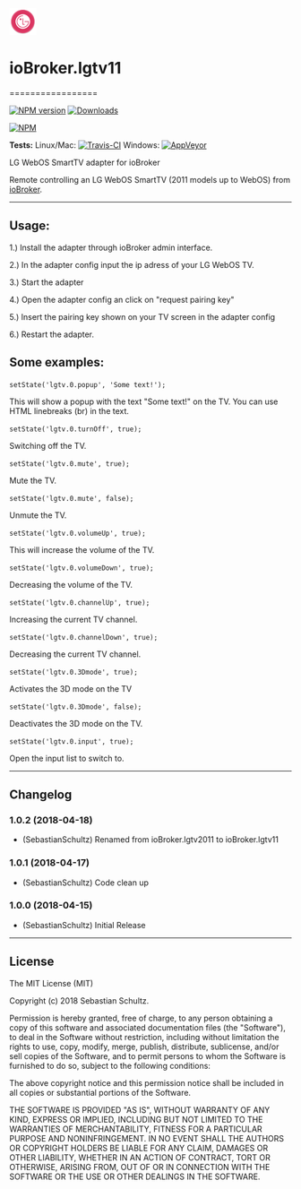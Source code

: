 ![Logo](admin/lgtv2011.png)
# ioBroker.lgtv11
=================

[![NPM version](http://img.shields.io/npm/v/iobroker.lgtv11.svg)](https://www.npmjs.com/package/iobroker.lgtv11)
[![Downloads](https://img.shields.io/npm/dm/iobroker.lgtv11.svg)](https://www.npmjs.com/package/iobroker.lgtv11)

[![NPM](https://nodei.co/npm/iobroker.lgtv11.png?downloads=true)](https://nodei.co/npm/iobroker.lgtv11/)

**Tests:** Linux/Mac: [![Travis-CI](https://travis-ci.org/SebastianSchultz/ioBroker.lgtv11.svg?branch=master)](https://travis-ci.org/SebastianSchultz/ioBroker.lgtv11)
Windows: [![AppVeyor](https://ci.appveyor.com/api/projects/status/fwlpfd33mafbivcm/branch/master?svg=true)](https://ci.appveyor.com/project/SebastianSchultz/iobroker-lgtv11/branch/master)






LG WebOS SmartTV adapter for ioBroker

Remote controlling an LG WebOS SmartTV (2011 models up to WebOS) from [ioBroker](https://www.iobroker.net).


---


## Usage:


1.) Install the adapter through ioBroker admin interface.

2.) In the adapter config input the ip adress of your LG WebOS TV.

3.) Start the adapter

4.) Open the adapter config an click on "request pairing key"

5.) Insert the pairing key shown on your TV screen in the adapter config

6.) Restart the adapter.





## Some examples:
```setState('lgtv.0.popup', 'Some text!');```

This will show a popup with the text "Some text!" on the TV.
You can use HTML linebreaks (br) in the text.


```setState('lgtv.0.turnOff', true);```

Switching off the TV.


```setState('lgtv.0.mute', true);```

Mute the TV.


```setState('lgtv.0.mute', false);```

Unmute the TV.


```setState('lgtv.0.volumeUp', true);```

This will increase the volume of the TV.


```setState('lgtv.0.volumeDown', true);```

Decreasing the volume of the TV.


```setState('lgtv.0.channelUp', true);```

Increasing the current TV channel.


```setState('lgtv.0.channelDown', true);```

Decreasing the current TV channel.


```setState('lgtv.0.3Dmode', true);```

Activates the 3D mode on the TV


```setState('lgtv.0.3Dmode', false);```

Deactivates the 3D mode on the TV.


```setState('lgtv.0.input', true);```

Open the input list to switch to.



---


## Changelog

### 1.0.2 (2018-04-18)
* (SebastianSchultz) Renamed from ioBroker.lgtv2011 to ioBroker.lgtv11

### 1.0.1 (2018-04-17)
* (SebastianSchultz) Code clean up

### 1.0.0 (2018-04-15)
* (SebastianSchultz) Initial Release


---


## License

The MIT License (MIT)

Copyright (c) 2018 Sebastian Schultz.

Permission is hereby granted, free of charge, to any person obtaining a copy
of this software and associated documentation files (the "Software"), to deal
in the Software without restriction, including without limitation the rights
to use, copy, modify, merge, publish, distribute, sublicense, and/or sell
copies of the Software, and to permit persons to whom the Software is
furnished to do so, subject to the following conditions:

The above copyright notice and this permission notice shall be included in
all copies or substantial portions of the Software.

THE SOFTWARE IS PROVIDED "AS IS", WITHOUT WARRANTY OF ANY KIND, EXPRESS OR
IMPLIED, INCLUDING BUT NOT LIMITED TO THE WARRANTIES OF MERCHANTABILITY,
FITNESS FOR A PARTICULAR PURPOSE AND NONINFRINGEMENT. IN NO EVENT SHALL THE
AUTHORS OR COPYRIGHT HOLDERS BE LIABLE FOR ANY CLAIM, DAMAGES OR OTHER
LIABILITY, WHETHER IN AN ACTION OF CONTRACT, TORT OR OTHERWISE, ARISING FROM,
OUT OF OR IN CONNECTION WITH THE SOFTWARE OR THE USE OR OTHER DEALINGS IN
THE SOFTWARE.
